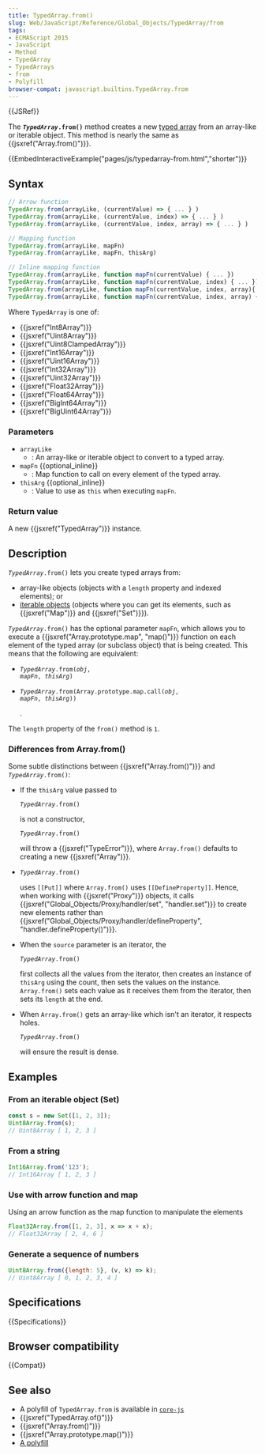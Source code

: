 ```yaml
---
title: TypedArray.from()
slug: Web/JavaScript/Reference/Global_Objects/TypedArray/from
tags:
- ECMAScript 2015
- JavaScript
- Method
- TypedArray
- TypedArrays
- from
- Polyfill
browser-compat: javascript.builtins.TypedArray.from
---
```

{{JSRef}}

The **<code><var>TypedArray</var>.from()</code>** method creates a new
[typed array](/en-US/docs/Web/JavaScript/Reference/Global_Objects/TypedArray#TypedArray_objects)
from an array-like or iterable object. This method is nearly the same as
{{jsxref("Array.from()")}}.

{{EmbedInteractiveExample("pages/js/typedarray-from.html","shorter")}}

## Syntax

```js
// Arrow function
TypedArray.from(arrayLike, (currentValue) => { ... } )
TypedArray.from(arrayLike, (currentValue, index) => { ... } )
TypedArray.from(arrayLike, (currentValue, index, array) => { ... } )

// Mapping function
TypedArray.from(arrayLike, mapFn)
TypedArray.from(arrayLike, mapFn, thisArg)

// Inline mapping function
TypedArray.from(arrayLike, function mapFn(currentValue) { ... })
TypedArray.from(arrayLike, function mapFn(currentValue, index) { ... })
TypedArray.from(arrayLike, function mapFn(currentValue, index, array){ ... })
TypedArray.from(arrayLike, function mapFn(currentValue, index, array) { ... }, thisArg)
```

Where `TypedArray` is one of:

<div class="threecolumns"><ul><li>{{jsxref("Int8Array")}}</li><li>{{jsxref("Uint8Array")}}</li><li>{{jsxref("Uint8ClampedArray")}}</li><li>{{jsxref("Int16Array")}}</li><li>{{jsxref("Uint16Array")}}</li><li>{{jsxref("Int32Array")}}</li><li>{{jsxref("Uint32Array")}}</li><li>{{jsxref("Float32Array")}}</li><li>{{jsxref("Float64Array")}}</li><li>{{jsxref("BigInt64Array")}}</li><li>{{jsxref("BigUint64Array")}}</li></ul></div>

### Parameters

- `arrayLike`
  - : An array-like or iterable object to convert to a typed array.
- `mapFn` {{optional_inline}}
  - : Map function to call on every element of the typed array.
- `thisArg` {{optional_inline}}
  - : Value to use as `this` when executing `mapFn`.

### Return value

A new {{jsxref("TypedArray")}} instance.

## Description

<code><var>TypedArray</var>.from()</code> lets you create typed arrays from:

- array-like objects (objects with a `length` property and indexed elements); or
- [iterable objects](/en-US/docs/Web/JavaScript/Guide/iterable) (objects where
  you can get its elements, such as {{jsxref("Map")}} and
  {{jsxref("Set")}}).

<code><var>TypedArray</var>.from()</code> has the optional parameter `mapFn`,
which allows you to execute a
{{jsxref("Array.prototype.map", "map()")}} function on each
element of the typed array (or subclass object) that is being created. This
means that the following are equivalent:

- <code><var>TypedArray</var>.from(<var>obj</var>, <var>mapFn</var>,
  <var>thisArg</var>)</code>
- <code><var>TypedArray</var>.from(Array.prototype.map.call(<var>obj</var>,
  <var>mapFn</var>, <var>thisArg</var>))</code>

  .

The `length` property of the `from()` method is `1`.

### Differences from Array.from()

Some subtle distinctions between {{jsxref("Array.from()")}} and
<code><var>TypedArray</var>.from()</code>:

- If the `thisArg` value passed to

  <code><var>TypedArray</var>.from()</code>

  is not a constructor,

  <code><var>TypedArray</var>.from()</code>

  will throw a {{jsxref("TypeError")}}, where `Array.from()` defaults
  to creating a new {{jsxref("Array")}}.

- <code><var>TypedArray</var>.from()</code>

  uses `[[Put]]` where `Array.from()` uses `[[DefineProperty]]`. Hence, when
  working with {{jsxref("Proxy")}} objects, it calls
  {{jsxref("Global_Objects/Proxy/handler/set", "handler.set")}}
  to create new elements rather than
  {{jsxref("Global_Objects/Proxy/handler/defineProperty",
        "handler.defineProperty()")}}.

- When the `source` parameter is an iterator, the

  <code><var>TypedArray</var>.from()</code>

  first collects all the values from the iterator, then creates an instance of
  `thisArg` using the count, then sets the values on the instance.
  `Array.from()` sets each value as it receives them from the iterator, then
  sets its `length` at the end.

- When `Array.from()` gets an array-like which isn't an iterator, it respects
  holes.

  <code><var>TypedArray</var>.from()</code>

  will ensure the result is dense.

## Examples

### From an iterable object (Set)

```js
const s = new Set([1, 2, 3]);
Uint8Array.from(s);
// Uint8Array [ 1, 2, 3 ]
```

### From a string

```js
Int16Array.from('123');
// Int16Array [ 1, 2, 3 ]
```

### Use with arrow function and map

Using an arrow function as the map function to manipulate the elements

```js
Float32Array.from([1, 2, 3], x => x + x);
// Float32Array [ 2, 4, 6 ]
```

### Generate a sequence of numbers

```js
Uint8Array.from({length: 5}, (v, k) => k);
// Uint8Array [ 0, 1, 2, 3, 4 ]
```

## Specifications

{{Specifications}}

## Browser compatibility

{{Compat}}

## See also

- A polyfill of `TypedArray.from` is available in
  [`core-js`](https://github.com/zloirock/core-js#ecmascript-typed-arrays)
- {{jsxref("TypedArray.of()")}}
- {{jsxref("Array.from()")}}
- {{jsxref("Array.prototype.map()")}}
- [A polyfill](https://github.com/behnammodi/polyfill/blob/v0.0.1/int-8-array.polyfill.js)

